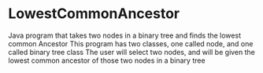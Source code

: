 # LowestCommonAncestor
Java program that takes two nodes in a binary tree and finds the lowest common Ancestor
This program has two classes, one called node, and one called binary tree class
The user will select two nodes, and will be given the lowest common ancestor of those two nodes in a binary tree
